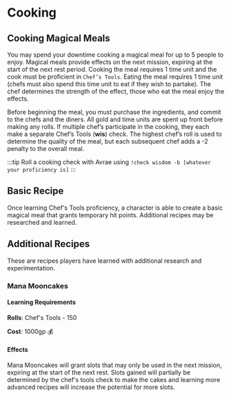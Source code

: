 # Cooking

## Cooking Magical Meals

You may spend your downtime cooking a magical meal for up to 5 people to enjoy. Magical meals provide effects on the next mission, expiring at the start of the next rest period. Cooking the meal requires 1 time unit and the cook must be proficient in `Chef’s Tools`. Eating the meal requires 1 time unit (chefs must also spend this time unit to eat if they wish to partake). The chef determines the strength of the effect, those who eat the meal enjoy the effects.

Before beginning the meal, you must purchase the ingredients, and commit to the chefs and the diners. All gold and time units are spent up front before making any rolls. If multiple chef’s participate in the cooking, they each make a separate Chef’s Tools (**wis**) check. The highest chef’s roll is used to determine the quality of the meal, but each subsequent chef adds a -2 penalty to the overall meal.

:::tip
Roll a cooking check with Avrae using `!check wisdom -b [whatever your proficiency is]`
:::

## Basic Recipe

Once learning Chef's Tools proficiency, a character is able to create a basic magical meal that grants temporary hit points. Additional recipes may be researched and learned.

## Additional Recipes

These are recipes players have learned with additional research and experimentation.

### Mana Mooncakes

#### Learning Requirements

**Rolls**: Chef's Tools - 150

**Cost**: 1000gp 💰

#### Effects

Mana Mooncakes will grant slots that may only be used in the next mission, expiring at the start of the next rest. Slots gained will partially be determined by the chef's tools check to make the cakes and learning more advanced recipes will increase the potential for more slots.

